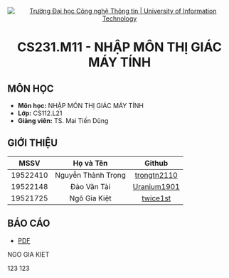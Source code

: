 <p align="center"><a href="https://www.uit.edu.vn/" title="Trường Đại học Công nghệ Thông tin" style="border: none;"><img src="https://i.imgur.com/WmMnSRt.png" alt="Trường Đại học Công nghệ Thông tin | University of Information Technology"></a></p>

<h1 align="center"><b>CS231.M11 - NHẬP MÔN THỊ GIÁC MÁY TÍNH</b></h1>

## MÔN HỌC
* **Môn học:** NHẬP MÔN THỊ GIÁC MÁY TÍNH
* **Lớp:** CS112.L21
* **Giảng viên:** TS. Mai Tiến Dũng

## GIỚI THIỆU
| MSSV      | Họ và Tên          | Github|
| :-------------: |:-------------:|:-------------:|
| 19522410      | Nguyễn Thành Trọng |[trongtn2110](https://github.com/trongtn2110)|
| 19522148     | Đào Văn Tài      |[Uranium1901](https://github.com/Uranium1901)|
| 19521725 | Ngô Gia Kiệt      |[twice1st](https://github.com/twice1st)|

## BÁO CÁO

* [PDF](https://drive.google.com/file/d/1IhVK_VXau1CwKACczxK-8TKc4TpJ2ALI/view?usp=sharing)

NGO GIA KIET

123 123